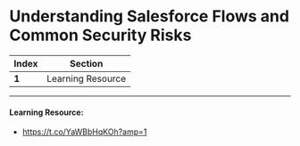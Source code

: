 # Understanding Salesforce Flows and Common Security Risks

Index | Section
--- | ---
**1** | Learning Resource

___


#### Learning Resource: 

* https://t.co/YaWBbHqKOh?amp=1